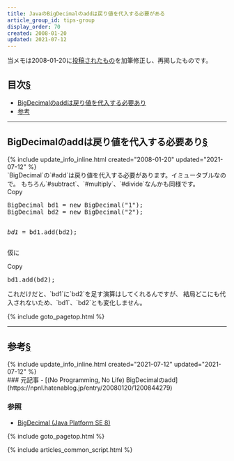 ```yaml
---
title: JavaのBigDecimalのaddは戻り値を代入する必要がある
article_group_id: tips-group
display_order: 70
created: 2008-01-20
updated: 2021-07-12
---
```

当メモは2008-01-20に[投稿されたもの](https://npnl.hatenablog.jp/entry/20080120/1200844279)を加筆修正し、再掲したものです。

## <a name="index">目次</a><a class="heading-anchor-permalink" href="#目次">§</a>

<ul id="index_ul">
<li><a href="#BigDecimalのaddは戻り値を代入する必要あり">BigDecimalのaddは戻り値を代入する必要あり</a></li>
<li><a href="#参考">参考</a></li>
</ul>

* * *
## <a name="BigDecimalのaddは戻り値を代入する必要あり">BigDecimalのaddは戻り値を代入する必要あり</a><a class="heading-anchor-permalink" href="#BigDecimalのaddは戻り値を代入する必要あり">§</a>
<div class="chapter-updated">{% include update_info_inline.html created="2008-01-20" updated="2021-07-12" %}</div>
`BigDecimal`の`#add`は戻り値を代入する必要があります。イミュータブルなので。
もちろん`#subtract`、`#multiply`、`#divide`なんかも同様です。

<div class="code-box no-title">
<div class="copy-button">Copy</div>
<pre>
BigDecimal bd1 = new BigDecimal("1");
BigDecimal bd2 = new BigDecimal("2");

<em>bd1 = </em>bd1.add(bd2);
</pre>
</div>

仮に
<div class="code-box no-title">
<div class="copy-button">Copy</div>
<pre>
bd1.add(bd2);
</pre>
</div>
これだけだと、`bd1`に`bd2`を足す演算はしてくれるんですが、  
結局どこにも代入されないため、`bd1`、`bd2`とも変化しません。

{% include goto_pagetop.html %}

* * *
## <a name="参考">参考</a><a class="heading-anchor-permalink" href="#参考">§</a>
<div class="chapter-updated">{% include update_info_inline.html created="2021-07-12" updated="2021-07-12" %}</div>
### 元記事
- [(No Programming, No Life) BigDecimalのadd](https://npnl.hatenablog.jp/entry/20080120/1200844279)

### 参照
- [BigDecimal (Java Platform SE 8)](https://docs.oracle.com/javase/jp/8/docs/api/java/math/BigDecimal.html)

{% include goto_pagetop.html %}

{% include articles_common_script.html %}
